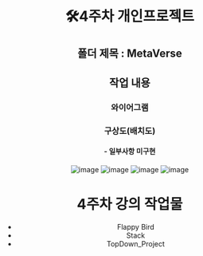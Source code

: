 <div align="center">

# 🛠️4주차 개인프로젝트

## 폴더 제목 : MetaVerse

## 작업 내용
### 와이어그램
### 구상도(배치도) 
#### - 일부사항 미구현
![image](https://github.com/user-attachments/assets/494bd0b4-3bdc-4281-9b65-0ef2bc488418)
![image](https://github.com/user-attachments/assets/9a576aa7-1a61-43af-873c-8ef26f5bf681)
![image](https://github.com/user-attachments/assets/3a5626ab-7cc7-481a-8273-fd901893e3f9)
![image](https://github.com/user-attachments/assets/7549d2c5-a8f2-4f0d-97a1-b30cde486723)




# 4주차 강의 작업물
- Flappy Bird
- Stack
- TopDown_Project

</div>
